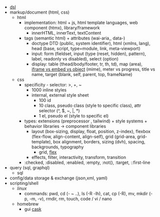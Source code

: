 - [dsl](https://stackoverflow.com/questions/809574/what-is-a-domain-specific-language-anybody-using-it-and-in-what-way#:~:text=domain%2Dspecific%20language%20(DSL),or%20a%20particular%20solution%20technique) 
- markup/document (html, css)
	- html
		- implementation: html + js, html template languages, web component (htmx), library/framework
			- innerHTML, innerText, textContent
		- tags (semantic html) + attributes (wai-aria,, data-)
			- doctype DTD (public, system identifier), html (xmlns, lang), head (base, script, type=module, link, meta-viewport)
			- input: form (fieldset, input (type (reset, hidden), pattern), label, readonly vs disabled), select (option)
			- display: table (thead/body/footer, tr, th, td), map (area), [iframe vs embed vs object](https://stackoverflow.com/questions/16660559/difference-between-iframe-embed-and-object-elements) (mime), meter vs progress, title vs name, target (blank, self, parent, top, frameName) 
	- css
		- specificity - selector: >, +, ~
			- 1000 inline styles
			- internal, external style sheet
				- 100 id
				- 10 class, pseudo class (style to specific class), attr selector (^, $, ~, |, *)
				- 1 el, pseudo el (style to specific el)
		- types: extensions (preprocessor , tailwind) + style systems + behavior libraries -> component libraries
			- layout (box-sizing, display, float, position, z-index), flexbox (flex-flow, align-content, align-self), grid (grid-area, grid-template), box alignment, borders, sizing (dvh), spacing, backgrounds, typography
				- grid, [flex](https://stackoverflow.com/questions/32551291/in-css-flexbox-why-are-there-no-justify-items-and-justify-self-properties) 
			- effects, filter, interactivity, transform, transition
		- :checked, :disabled, :enabled, :empty, :not(), :target, ::first-line
- query (sql, graphql)
	- sql
- config/data storage & exchange (json,xml, yaml)
- scripting/shell 
	- *linux*
		- commands: pwd, cd (- ~ ..), ls (-R -lh), cat, cp (-R), mv, mkdir (-p, -m, -v), rmdir, rm, touch, code / vi / nano
	- homebrew
		- gui [cask](https://apple.stackexchange.com/questions/125468/what-is-the-difference-between-brew-and-brew-cask)